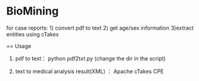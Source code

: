 # BioMining
for case reports: 1) convert pdf to text 2) get age/sex information 3)extract entities using cTakes

== Usage 
1. pdf to text： 
python pdf2txt.py 
(change the dir in the script) 

2. text to medical analysis result(XML) ：
Apache cTakes CPE 

